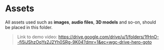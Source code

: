 # Assets
All assets used such as **images**, **audio files**, **3D models** and so-on, should be placed in this folder.

> Link to demo video:
https://drive.google.com/drive/u/1/folders/1fHnO--fi5iJShzOqYs2J2Yh0SRg-9K04?dmr=1&ec=wgc-drive-hero-goto
